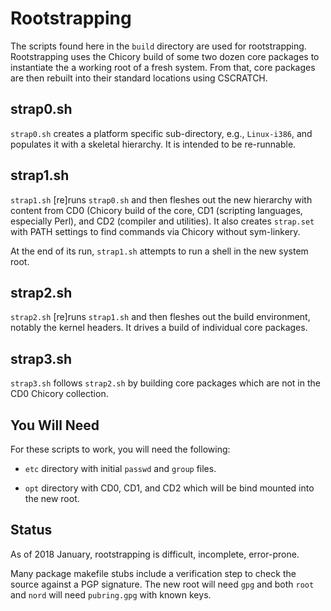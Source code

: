 # Rootstrapping

The scripts found here in the `build` directory are used for rootstrapping.
Rootstrapping uses the Chicory build of some two dozen core packages
to instantiate the a working root of a fresh system. From that,
core packages are then rebuilt into their standard locations using CSCRATCH.

## strap0.sh

`strap0.sh` creates a platform specific sub-directory, e.g., `Linux-i386`,
and populates it with a skeletal hierarchy. It is intended to be re-runnable.

## strap1.sh

`strap1.sh` [re]runs `strap0.sh` and then fleshes out the new hierarchy
with content from CD0 (Chicory build of the core, CD1 (scripting languages,
especially Perl), and CD2 (compiler and utilities). It also creates `strap.set`
with PATH settings to find commands via Chicory without sym-linkery.

At the end of its run, `strap1.sh` attempts to run a shell in the new system root.

## strap2.sh

`strap2.sh` [re]runs `strap1.sh` and then fleshes out the build environment,
notably the kernel headers. It drives a build of individual core packages.

## strap3.sh

`strap3.sh` follows `strap2.sh` by building core packages which are
not in the CD0 Chicory collection.

## You Will Need

For these scripts to work, you will need the following:

* `etc` directory with initial `passwd` and `group` files.

* `opt` directory with CD0, CD1, and CD2 which will be bind mounted
into the new root.

## Status

As of 2018 January, rootstrapping is difficult, incomplete, error-prone.

Many package makefile stubs include a verification step to check the source
against a PGP signature. The new root will need `gpg` and both `root` and `nord`
will need `pubring.gpg` with known keys.





